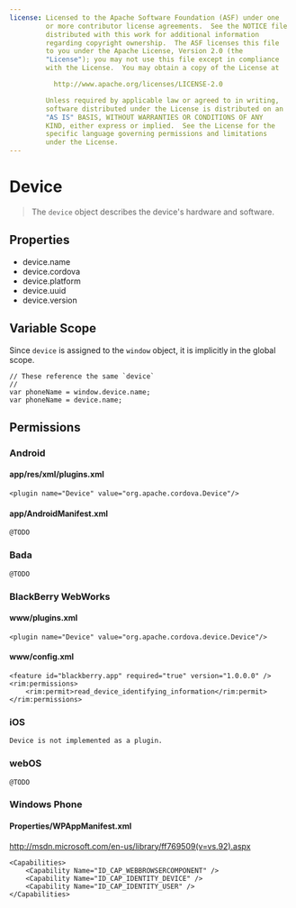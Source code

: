 ```yaml
---
license: Licensed to the Apache Software Foundation (ASF) under one
         or more contributor license agreements.  See the NOTICE file
         distributed with this work for additional information
         regarding copyright ownership.  The ASF licenses this file
         to you under the Apache License, Version 2.0 (the
         "License"); you may not use this file except in compliance
         with the License.  You may obtain a copy of the License at

           http://www.apache.org/licenses/LICENSE-2.0

         Unless required by applicable law or agreed to in writing,
         software distributed under the License is distributed on an
         "AS IS" BASIS, WITHOUT WARRANTIES OR CONDITIONS OF ANY
         KIND, either express or implied.  See the License for the
         specific language governing permissions and limitations
         under the License.
---
```


Device
======

> The `device` object describes the device's hardware and software.

Properties
----------

- device.name
- device.cordova
- device.platform
- device.uuid
- device.version

Variable Scope
--------------

Since `device` is assigned to the `window` object, it is implicitly in the global scope.

    // These reference the same `device`
    //
    var phoneName = window.device.name;
    var phoneName = device.name;

Permissions
-----------

### Android

#### app/res/xml/plugins.xml

    <plugin name="Device" value="org.apache.cordova.Device"/>

#### app/AndroidManifest.xml

    @TODO

### Bada

    @TODO

### BlackBerry WebWorks

#### www/plugins.xml

	<plugin name="Device" value="org.apache.cordova.device.Device"/>

#### www/config.xml

    <feature id="blackberry.app" required="true" version="1.0.0.0" />
    <rim:permissions>
        <rim:permit>read_device_identifying_information</rim:permit>
    </rim:permissions>
### iOS

    Device is not implemented as a plugin.
    
### webOS

    @TODO

### Windows Phone

#### Properties/WPAppManifest.xml

http://msdn.microsoft.com/en-us/library/ff769509(v=vs.92).aspx

    <Capabilities>
        <Capability Name="ID_CAP_WEBBROWSERCOMPONENT" />
        <Capability Name="ID_CAP_IDENTITY_DEVICE" />
        <Capability Name="ID_CAP_IDENTITY_USER" />
    </Capabilities>
